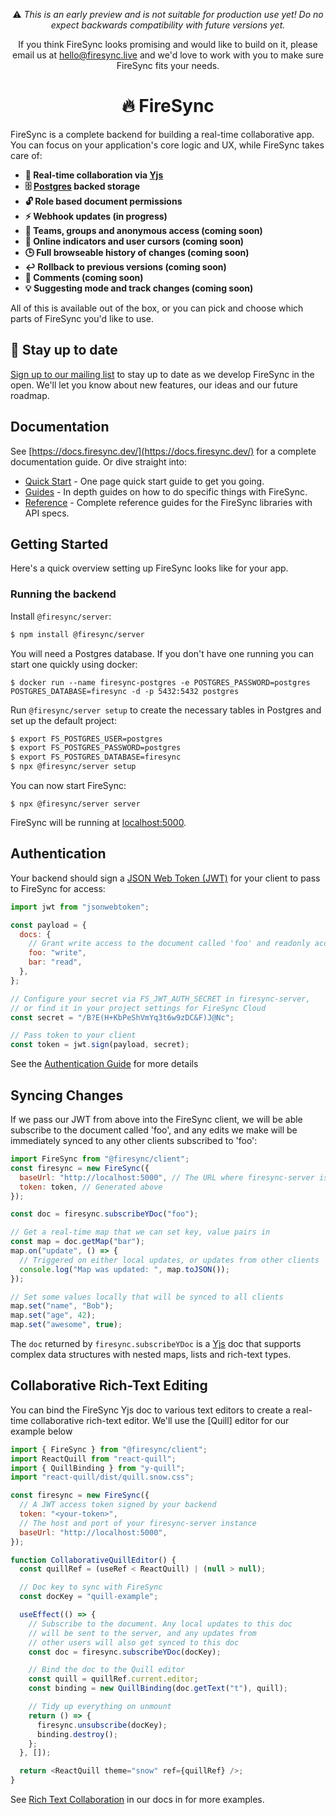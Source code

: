 <p align="center">
⚠️ <em>This is an early preview and is not suitable for production use yet! Do no expect backwards compatibility with future versions yet.</em>
</p>

<p align="center">
If you think FireSync looks promising and would like to build on it, please email us at <a href="mailto:hello@firesync.live">hello@firesync.live</a> and we'd love to work with you to make sure FireSync fits your needs.
</p>

<h1 align="center">🔥 FireSync</h1>

FireSync is a complete backend for building a real-time collaborative app. You can focus on your application's core logic and UX, while FireSync takes care of:

- **🚀 Real-time collaboration via [Yjs](https://github.com/yjs/yjs)**
- **🗄️ [Postgres](https://www.postgresql.org/) backed storage**
- **🔓 Role based document permissions**
- **⚡ Webhook updates (in progress)**
- **👥 Teams, groups and anonymous access (coming soon)**
- **👀 Online indicators and user cursors (coming soon)**
- **🕒 Full browseable history of changes (coming soon)**
- **↩️ Rollback to previous versions (coming soon)**
- **💬 Comments (coming soon)**
- **💡 Suggesting mode and track changes (coming soon)**

All of this is available out of the box, or you can pick and choose which parts of FireSync you'd like to use.

## 📢 Stay up to date

[Sign up to our mailing list](https://cdn.forms-content.sg-form.com/b839aa5d-cbac-11ed-8fbd-bebc803b2bd5) to stay up to date as we develop FireSync in the open. We'll let you know about new features, our ideas and our future roadmap.

## Documentation

See [https://docs.firesync.dev/](https://docs.firesync.dev/) for a complete documentation guide. Or dive straight into:

- [Quick Start](https://docs.firesync.dev/quick-start) - One page quick start guide to get you going.
- [Guides](https://docs.firesync.dev/category/guides) - In depth guides on how to do specific things with FireSync.
- [Reference](https://docs.firesync.dev/category/reference) - Complete reference guides for the FireSync libraries with API specs.

## Getting Started

Here's a quick overview setting up FireSync looks like for your app.

### Running the backend

Install `@firesync/server`:

```bash
$ npm install @firesync/server
```

You will need a Postgres database. If you don't have one running you can start one quickly using docker:

```
$ docker run --name firesync-postgres -e POSTGRES_PASSWORD=postgres POSTGRES_DATABASE=firesync -d -p 5432:5432 postgres
```

Run `@firesync/server setup` to create the necessary tables in Postgres and set up the default project:

```bash
$ export FS_POSTGRES_USER=postgres
$ export FS_POSTGRES_PASSWORD=postgres
$ export FS_POSTGRES_DATABASE=firesync
$ npx @firesync/server setup
```

You can now start FireSync:

```
$ npx @firesync/server server
```

FireSync will be running at [localhost:5000](http://localhost:5000).

## Authentication

Your backend should sign a [JSON Web Token (JWT)](https://en.wikipedia.org/wiki/JSON_Web_Token) for your client to pass to FireSync for access:

```js
import jwt from "jsonwebtoken";

const payload = {
  docs: {
    // Grant write access to the document called 'foo' and readonly access to 'bar'
    foo: "write",
    bar: "read",
  },
};

// Configure your secret via FS_JWT_AUTH_SECRET in firesync-server,
// or find it in your project settings for FireSync Cloud
const secret = "/B?E(H+KbPeShVmYq3t6w9zDC&F)J@Nc";

// Pass token to your client
const token = jwt.sign(payload, secret);
```

See the [Authentication Guide](https://docs.firesync.dev/guides/authentication) for more details

## Syncing Changes

If we pass our JWT from above into the FireSync client, we will be able subscribe to the document called 'foo', and any edits we make will be immediately synced to any other clients subscribed to 'foo':

```js
import FireSync from "@firesync/client";
const firesync = new FireSync({
  baseUrl: "http://localhost:5000", // The URL where firesync-server is running
  token: token, // Generated above
});

const doc = firesync.subscribeYDoc("foo");

// Get a real-time map that we can set key, value pairs in
const map = doc.getMap("bar");
map.on("update", () => {
  // Triggered on either local updates, or updates from other clients
  console.log("Map was updated: ", map.toJSON());
});

// Set some values locally that will be synced to all clients
map.set("name", "Bob");
map.set("age", 42);
map.set("awesome", true);
```

The `doc` returned by `firesync.subscribeYDoc` is a [Yjs](https://docs.firesync.dev/guides/yjs) doc that supports complex data structures with nested maps, lists and rich-text types.

## Collaborative Rich-Text Editing

You can bind the FireSync Yjs doc to various text editors to create a real-time collaborative rich-text editor. We'll use the [Quill] editor for our example below

```js
import { FireSync } from "@firesync/client";
import ReactQuill from "react-quill";
import { QuillBinding } from "y-quill";
import "react-quill/dist/quill.snow.css";

const firesync = new FireSync({
  // A JWT access token signed by your backend
  token: "<your-token>",
  // The host and port of your firesync-server instance
  baseUrl: "http://localhost:5000",
});

function CollaborativeQuillEditor() {
  const quillRef = (useRef < ReactQuill) | (null > null);

  // Doc key to sync with FireSync
  const docKey = "quill-example";

  useEffect(() => {
    // Subscribe to the document. Any local updates to this doc
    // will be sent to the server, and any updates from
    // other users will also get synced to this doc
    const doc = firesync.subscribeYDoc(docKey);

    // Bind the doc to the Quill editor
    const quill = quillRef.current.editor;
    const binding = new QuillBinding(doc.getText("t"), quill);

    // Tidy up everything on unmount
    return () => {
      firesync.unsubscribe(docKey);
      binding.destroy();
    };
  }, []);

  return <ReactQuill theme="snow" ref={quillRef} />;
}
```

See [Rich Text Collaboration](https://docs.firesync.dev/category/rich-text-collaboration) in our docs in for more examples.
